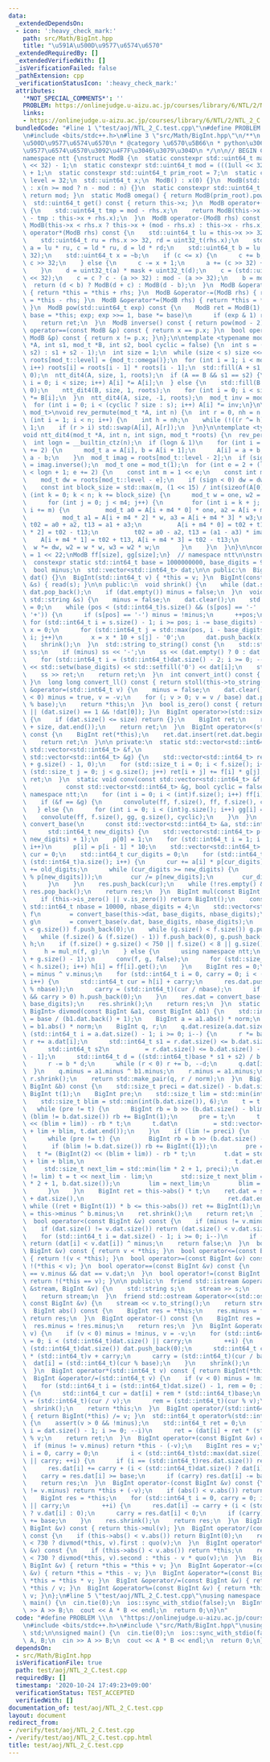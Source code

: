 ```yaml
---
data:
  _extendedDependsOn:
  - icon: ':heavy_check_mark:'
    path: src/Math/BigInt.hpp
    title: "\u591A\u500D\u9577\u6574\u6570"
  _extendedRequiredBy: []
  _extendedVerifiedWith: []
  _isVerificationFailed: false
  _pathExtension: cpp
  _verificationStatusIcon: ':heavy_check_mark:'
  attributes:
    '*NOT_SPECIAL_COMMENTS*': ''
    PROBLEM: https://onlinejudge.u-aizu.ac.jp/courses/library/6/NTL/2/NTL_2_C
    links:
    - https://onlinejudge.u-aizu.ac.jp/courses/library/6/NTL/2/NTL_2_C
  bundledCode: "#line 1 \"test/aoj/NTL_2_C.test.cpp\"\n#define PROBLEM \\\n  \"https://onlinejudge.u-aizu.ac.jp/courses/library/6/NTL/2/NTL_2_C\"\
    \n#include <bits/stdc++.h>\n#line 3 \"src/Math/BigInt.hpp\"\n/**\n * @title \u591A\
    \u500D\u9577\u6574\u6570\n * @category \u6570\u5B66\n * python\u306E\u591A\u500D\
    \u9577\u6574\u6570\u3092\u4F7F\u3046\u3079\u304D\n */\n\n// BEGIN CUT HERE\n\n\
    namespace ntt {\nstruct ModB {\n  static constexpr std::uint64_t mask = (1ull\
    \ << 32) - 1;\n  static constexpr std::uint64_t mod = (((1ull << 32) - 1) << 32)\
    \ + 1;\n  static constexpr std::uint64_t prim_root = 7;\n  static constexpr int\
    \ level = 32;\n  std::uint64_t x;\n  ModB() : x(0) {}\n  ModB(std::uint64_t n)\
    \ : x(n >= mod ? n - mod : n) {}\n  static constexpr std::uint64_t modulo() {\
    \ return mod; }\n  static ModB omega() { return ModB(prim_root).pow(mask); }\n\
    \  std::uint64_t get() const { return this->x; }\n  ModB operator+(ModB rhs) const\
    \ {\n    std::uint64_t tmp = mod - rhs.x;\n    return ModB(this->x >= tmp ? this->x\
    \ - tmp : this->x + rhs.x);\n  }\n  ModB operator-(ModB rhs) const {\n    return\
    \ ModB(this->x < rhs.x ? this->x + (mod - rhs.x) : this->x - rhs.x);\n  }\n  ModB\
    \ operator*(ModB rhs) const {\n    std::uint64_t lu = this->x >> 32, ld = uint32_t(this->x);\n\
    \    std::uint64_t ru = rhs.x >> 32, rd = uint32_t(rhs.x);\n    std::uint64_t\
    \ a = lu * ru, c = ld * ru, d = ld * rd;\n    std::uint64_t b = lu * rd + (d >>\
    \ 32);\n    std::uint64_t x = ~b;\n    if (c <= x) {\n      c += b;\n      a +=\
    \ c >> 32;\n    } else {\n      c -= x + 1;\n      a += (c >> 32) + (1ull << 32);\n\
    \    }\n    d = uint32_t(a) * mask + uint32_t(d);\n    c = (std::uint64_t(uint32_t(c))\
    \ << 32);\n    c = c ? c - (a >> 32) : mod - (a >> 32);\n    b = mod - c;\n  \
    \  return (d < b) ? ModB(d + c) : ModB(d - b);\n  }\n  ModB &operator+=(ModB rhs)\
    \ { return *this = *this + rhs; }\n  ModB &operator-=(ModB rhs) { return *this\
    \ = *this - rhs; }\n  ModB &operator*=(ModB rhs) { return *this = *this * rhs;\
    \ }\n  ModB pow(std::uint64_t exp) const {\n    ModB ret = ModB(1);\n    for (ModB\
    \ base = *this; exp; exp >>= 1, base *= base)\n      if (exp & 1) ret *= base;\n\
    \    return ret;\n  }\n  ModB inverse() const { return pow(mod - 2); }\n  bool\
    \ operator==(const ModB &p) const { return x == p.x; }\n  bool operator!=(const\
    \ ModB &p) const { return x != p.x; }\n};\n\ntemplate <typename mod_t>\nvoid convolute(mod_t\
    \ *A, int s1, mod_t *B, int s2, bool cyclic = false) {\n  int s = (cyclic ? std::max(s1,\
    \ s2) : s1 + s2 - 1);\n  int size = 1;\n  while (size < s) size <<= 1;\n  mod_t\
    \ roots[mod_t::level] = {mod_t::omega()};\n  for (int i = 1; i < mod_t::level;\
    \ i++) roots[i] = roots[i - 1] * roots[i - 1];\n  std::fill(A + s1, A + size,\
    \ 0);\n  ntt_dit4(A, size, 1, roots);\n  if (A == B && s1 == s2) {\n    for (int\
    \ i = 0; i < size; i++) A[i] *= A[i];\n  } else {\n    std::fill(B + s2, B + size,\
    \ 0);\n    ntt_dit4(B, size, 1, roots);\n    for (int i = 0; i < size; i++) A[i]\
    \ *= B[i];\n  }\n  ntt_dit4(A, size, -1, roots);\n  mod_t inv = mod_t(size).inverse();\n\
    \  for (int i = 0; i < (cyclic ? size : s); i++) A[i] *= inv;\n}\n\ntemplate <typename\
    \ mod_t>\nvoid rev_permute(mod_t *A, int n) {\n  int r = 0, nh = n >> 1;\n  for\
    \ (int i = 1; i < n; i++) {\n    int h = nh;\n    while (!((r ^= h) & h)) h >>=\
    \ 1;\n    if (r > i) std::swap(A[i], A[r]);\n  }\n}\n\ntemplate <typename mod_t>\n\
    void ntt_dit4(mod_t *A, int n, int sign, mod_t *roots) {\n  rev_permute(A, n);\n\
    \  int logn = __builtin_ctz(n);\n  if (logn & 1)\n    for (int i = 0; i < n; i\
    \ += 2) {\n      mod_t a = A[i], b = A[i + 1];\n      A[i] = a + b, A[i + 1] =\
    \ a - b;\n    }\n  mod_t imag = roots[mod_t::level - 2];\n  if (sign < 0) imag\
    \ = imag.inverse();\n  mod_t one = mod_t(1);\n  for (int e = 2 + (logn & 1); e\
    \ < logn + 1; e += 2) {\n    const int m = 1 << e;\n    const int m4 = m >> 2;\n\
    \    mod_t dw = roots[mod_t::level - e];\n    if (sign < 0) dw = dw.inverse();\n\
    \    const int block_size = std::max(m, (1 << 15) / int(sizeof(A[0])));\n    for\
    \ (int k = 0; k < n; k += block_size) {\n      mod_t w = one, w2 = one, w3 = one;\n\
    \      for (int j = 0; j < m4; j++) {\n        for (int i = k + j; i < k + block_size;\
    \ i += m) {\n          mod_t a0 = A[i + m4 * 0] * one, a2 = A[i + m4 * 1] * w2;\n\
    \          mod_t a1 = A[i + m4 * 2] * w, a3 = A[i + m4 * 3] * w3;\n          mod_t\
    \ t02 = a0 + a2, t13 = a1 + a3;\n          A[i + m4 * 0] = t02 + t13, A[i + m4\
    \ * 2] = t02 - t13;\n          t02 = a0 - a2, t13 = (a1 - a3) * imag;\n      \
    \    A[i + m4 * 1] = t02 + t13, A[i + m4 * 3] = t02 - t13;\n        }\n      \
    \  w *= dw, w2 = w * w, w3 = w2 * w;\n      }\n    }\n  }\n}\n\nconst int size\
    \ = 1 << 22;\nModB ff[size], gg[size];\n}  // namespace ntt\n\nstruct BigInt {\n\
    \  constexpr static std::int64_t base = 1000000000, base_digits = 9;\n\n private:\n\
    \  bool minus;\n  std::vector<std::int64_t> dat;\n\n public:\n  BigInt() : minus(false),\
    \ dat() {}\n  BigInt(std::int64_t v) { *this = v; }\n  BigInt(const std::string\
    \ &s) { read(s); }\n\n public:\n  void shrink() {\n    while (dat.size() && !dat.back())\
    \ dat.pop_back();\n    if (dat.empty()) minus = false;\n  }\n  void read(const\
    \ std::string &s) {\n    minus = false;\n    dat.clear();\n    std::int64_t pos\
    \ = 0;\n    while (pos < (std::int64_t)s.size() && (s[pos] == '-' || s[pos] ==\
    \ '+')) {\n      if (s[pos] == '-') minus = !minus;\n      ++pos;\n    }\n   \
    \ for (std::int64_t i = s.size() - 1; i >= pos; i -= base_digits) {\n      std::int64_t\
    \ x = 0;\n      for (std::int64_t j = std::max(pos, i - base_digits + 1); j <=\
    \ i; j++)\n        x = x * 10 + s[j] - '0';\n      dat.push_back(x);\n    }\n\
    \    shrink();\n  }\n  std::string to_string() const {\n    std::stringstream\
    \ ss;\n    if (minus) ss << '-';\n    ss << (dat.empty() ? 0 : dat.back());\n\
    \    for (std::int64_t i = (std::int64_t)dat.size() - 2; i >= 0; --i)\n      ss\
    \ << std::setw(base_digits) << std::setfill('0') << dat[i];\n    std::string ret;\n\
    \    ss >> ret;\n    return ret;\n  }\n  int convert_int() const { return stoi(this->to_string());\
    \ }\n  long long convert_ll() const { return stoll(this->to_string()); }\n  BigInt\
    \ &operator=(std::int64_t v) {\n    minus = false;\n    dat.clear();\n    if (v\
    \ < 0) minus = true, v = -v;\n    for (; v > 0; v = v / base) dat.push_back(v\
    \ % base);\n    return *this;\n  }\n  bool is_zero() const { return dat.empty()\
    \ || (dat.size() == 1 && !dat[0]); }\n  BigInt operator>>(std::size_t size) const\
    \ {\n    if (dat.size() <= size) return {};\n    BigInt ret;\n    ret.dat = std::vector<std::int64_t>(dat.begin()\
    \ + size, dat.end());\n    return ret;\n  }\n  BigInt operator<<(std::size_t size)\
    \ const {\n    BigInt ret(*this);\n    ret.dat.insert(ret.dat.begin(), size, 0);\n\
    \    return ret;\n  }\n\n private:\n  static std::vector<std::int64_t> mul_n(const\
    \ std::vector<std::int64_t> &f,\n                                         const\
    \ std::vector<std::int64_t> &g) {\n    std::vector<std::int64_t> ret(f.size()\
    \ + g.size() - 1, 0);\n    for (std::size_t i = 0; i < f.size(); i++)\n      for\
    \ (std::size_t j = 0; j < g.size(); j++) ret[i + j] += f[i] * g[j];\n    return\
    \ ret;\n  }\n  static void conv(const std::vector<std::int64_t> &f,\n        \
    \           const std::vector<std::int64_t> &g, bool cyclic = false) {\n    using\
    \ namespace ntt;\n    for (int i = 0; i < (int)f.size(); i++) ff[i] = f[i];\n\
    \    if (&f == &g) {\n      convolute(ff, f.size(), ff, f.size(), cyclic);\n \
    \   } else {\n      for (int i = 0; i < (int)g.size(); i++) gg[i] = g[i];\n  \
    \    convolute(ff, f.size(), gg, g.size(), cyclic);\n    }\n  }\n  static std::vector<std::int64_t>\
    \ convert_base(\n      const std::vector<std::int64_t> &a, std::int64_t old_digits,\n\
    \      std::int64_t new_digits) {\n    std::vector<std::int64_t> p(std::max(old_digits,\
    \ new_digits) + 1);\n    p[0] = 1;\n    for (std::int64_t i = 1; i < (std::int64_t)p.size();\
    \ i++)\n      p[i] = p[i - 1] * 10;\n    std::vector<std::int64_t> res;\n    std::int64_t\
    \ cur = 0;\n    std::int64_t cur_digits = 0;\n    for (std::int64_t i = 0; i <\
    \ (std::int64_t)a.size(); i++) {\n      cur += a[i] * p[cur_digits];\n      cur_digits\
    \ += old_digits;\n      while (cur_digits >= new_digits) {\n        res.push_back((cur\
    \ % p[new_digits]));\n        cur /= p[new_digits];\n        cur_digits -= new_digits;\n\
    \      }\n    }\n    res.push_back(cur);\n    while (!res.empty() && !res.back())\
    \ res.pop_back();\n    return res;\n  }\n  BigInt mul(const BigInt &v) const {\n\
    \    if (this->is_zero() || v.is_zero()) return BigInt();\n    constexpr static\
    \ std::int64_t nbase = 10000, nbase_digits = 4;\n    std::vector<std::int64_t>\
    \ f\n        = convert_base(this->dat, base_digits, nbase_digits);\n    std::vector<std::int64_t>\
    \ g\n        = convert_base(v.dat, base_digits, nbase_digits);\n    while (f.size()\
    \ < g.size()) f.push_back(0);\n    while (g.size() < f.size()) g.push_back(0);\n\
    \    while (f.size() & (f.size() - 1)) f.push_back(0), g.push_back(0);\n    std::vector<std::int64_t>\
    \ h;\n    if (f.size() + g.size() < 750 || f.size() < 8 || g.size() < 8) {\n \
    \     h = mul_n(f, g);\n    } else {\n      using namespace ntt;\n      h.resize(f.size()\
    \ + g.size() - 1);\n      conv(f, g, false);\n      for (std::size_t i = 0; i\
    \ < h.size(); i++) h[i] = ff[i].get();\n    }\n    BigInt res = 0;\n    res.minus\
    \ = minus ^ v.minus;\n    for (std::int64_t i = 0, carry = 0; i < (std::int64_t)h.size();\
    \ i++) {\n      std::int64_t cur = h[i] + carry;\n      res.dat.push_back((std::int64_t)(cur\
    \ % nbase));\n      carry = (std::int64_t)(cur / nbase);\n      if (i + 1 == (int)h.size()\
    \ && carry > 0) h.push_back(0);\n    }\n    res.dat = convert_base(res.dat, nbase_digits,\
    \ base_digits);\n    res.shrink();\n    return res;\n  }\n  static std::pair<BigInt,\
    \ BigInt> divmod(const BigInt &a1, const BigInt &b1) {\n    std::int64_t norm\
    \ = base / (b1.dat.back() + 1);\n    BigInt a = a1.abs() * norm;\n    BigInt b\
    \ = b1.abs() * norm;\n    BigInt q, r;\n    q.dat.resize(a.dat.size());\n    for\
    \ (std::int64_t i = a.dat.size() - 1; i >= 0; i--) {\n      r *= base;\n     \
    \ r += a.dat[i];\n      std::int64_t s1 = r.dat.size() <= b.dat.size() ? 0 : r.dat[b.dat.size()];\n\
    \      std::int64_t s2\n          = r.dat.size() <= b.dat.size() - 1 ? 0 : r.dat[b.dat.size()\
    \ - 1];\n      std::int64_t d = ((std::int64_t)base * s1 + s2) / b.dat.back();\n\
    \      r -= b * d;\n      while (r < 0) r += b, --d;\n      q.dat[i] = d;\n  \
    \  }\n    q.minus = a1.minus ^ b1.minus;\n    r.minus = a1.minus;\n    q.shrink(),\
    \ r.shrink();\n    return std::make_pair(q, r / norm);\n  }\n  BigInt quo(const\
    \ BigInt &b) const {\n    std::size_t preci = dat.size() - b.dat.size();\n   \
    \ BigInt t(1);\n    BigInt pre;\n    std::size_t lim = std::min(int(preci), 3);\n\
    \    std::size_t blim = std::min(int(b.dat.size()), 6);\n    t = t << lim;\n \
    \   while (pre != t) {\n      BigInt rb = b >> (b.dat.size() - blim);\n      if\
    \ (blim != b.dat.size()) rb += BigInt(1);\n      pre = t;\n      t *= (BigInt(2)\
    \ << (blim + lim)) - rb * t;\n      t.dat\n          = std::vector<std::int64_t>(t.dat.begin()\
    \ + lim + blim, t.dat.end());\n    }\n    if (lim != preci) {\n      pre = BigInt();\n\
    \      while (pre != t) {\n        BigInt rb = b >> (b.dat.size() - blim);\n \
    \       if (blim != b.dat.size()) rb += BigInt({1});\n        pre = t;\n     \
    \   t *= (BigInt(2) << (blim + lim)) - rb * t;\n        t.dat = std::vector<std::int64_t>(t.dat.begin()\
    \ + lim + blim,\n                                          t.dat.end());\n   \
    \     std::size_t next_lim = std::min(lim * 2 + 1, preci);\n        if (next_lim\
    \ != lim) t = t << next_lim - lim;\n        std::size_t next_blim = std::min(blim\
    \ * 2 + 1, b.dat.size());\n        lim = next_lim;\n        blim = next_blim;\n\
    \      }\n    }\n    BigInt ret = this->abs() * t;\n    ret.dat = std::vector<std::int64_t>(ret.dat.begin()\
    \ + dat.size(),\n                                        ret.dat.end());\n   \
    \ while ((ret + BigInt(1)) * b <= this->abs()) ret += BigInt(1);\n    ret.minus\
    \ = this->minus ^ b.minus;\n    ret.shrink();\n    return ret;\n  }\n\n public:\n\
    \  bool operator<(const BigInt &v) const {\n    if (minus != v.minus) return minus;\n\
    \    if (dat.size() != v.dat.size()) return (dat.size() < v.dat.size()) ^ minus;\n\
    \    for (std::int64_t i = dat.size() - 1; i >= 0; i--)\n      if (dat[i] != v.dat[i])\
    \ return (dat[i] < v.dat[i]) ^ minus;\n    return false;\n  }\n  bool operator>(const\
    \ BigInt &v) const { return v < *this; }\n  bool operator<=(const BigInt &v) const\
    \ { return !(v < *this); }\n  bool operator>=(const BigInt &v) const { return\
    \ !(*this < v); }\n  bool operator==(const BigInt &v) const {\n    return minus\
    \ == v.minus && dat == v.dat;\n  }\n  bool operator!=(const BigInt &v) const {\
    \ return !(*this == v); }\n\n public:\n  friend std::istream &operator>>(std::istream\
    \ &stream, BigInt &v) {\n    std::string s;\n    stream >> s;\n    v.read(s);\n\
    \    return stream;\n  }\n  friend std::ostream &operator<<(std::ostream &stream,\
    \ const BigInt &v) {\n    stream << v.to_string();\n    return stream;\n  }\n\
    \  BigInt abs() const {\n    BigInt res = *this;\n    res.minus = false;\n   \
    \ return res;\n  }\n  BigInt operator-() const {\n    BigInt res = *this;\n  \
    \  res.minus = !res.minus;\n    return res;\n  }\n  BigInt &operator*=(std::int64_t\
    \ v) {\n    if (v < 0) minus = !minus, v = -v;\n    for (std::int64_t i = 0, carry\
    \ = 0; i < (std::int64_t)dat.size() || carry;\n         ++i) {\n      if (i ==\
    \ (std::int64_t)dat.size()) dat.push_back(0);\n      std::int64_t cur = dat[i]\
    \ * (std::int64_t)v + carry;\n      carry = (std::int64_t)(cur / base);\n    \
    \  dat[i] = (std::int64_t)(cur % base);\n    }\n    shrink();\n    return *this;\n\
    \  }\n  BigInt operator*(std::int64_t v) const { return BigInt(*this) *= v; }\n\
    \  BigInt &operator/=(std::int64_t v) {\n    if (v < 0) minus = !minus, v = -v;\n\
    \    for (std::int64_t i = (std::int64_t)dat.size() - 1, rem = 0; i >= 0; --i)\
    \ {\n      std::int64_t cur = dat[i] + rem * (std::int64_t)base;\n      dat[i]\
    \ = (std::int64_t)(cur / v);\n      rem = (std::int64_t)(cur % v);\n    }\n  \
    \  shrink();\n    return *this;\n  }\n  BigInt operator/(std::int64_t v) const\
    \ { return BigInt(*this) /= v; }\n  std::int64_t operator%(std::int64_t v) const\
    \ {\n    assert(v > 0 && !minus);\n    std::int64_t ret = 0;\n    for (std::int64_t\
    \ i = dat.size() - 1; i >= 0; --i)\n      ret = (dat[i] + ret * (std::int64_t)base)\
    \ % v;\n    return ret;\n  }\n  BigInt operator+(const BigInt &v) const {\n  \
    \  if (minus != v.minus) return *this - (-v);\n    BigInt res = v;\n    for (std::int64_t\
    \ i = 0, carry = 0;\n         i < (std::int64_t)std::max(dat.size(), v.dat.size())\
    \ || carry; ++i) {\n      if (i == (std::int64_t)res.dat.size()) res.dat.push_back(0);\n\
    \      res.dat[i] += carry + (i < (std::int64_t)dat.size() ? dat[i] : 0);\n  \
    \    carry = res.dat[i] >= base;\n      if (carry) res.dat[i] -= base;\n    }\n\
    \    return res;\n  }\n  BigInt operator-(const BigInt &v) const {\n    if (minus\
    \ != v.minus) return *this + (-v);\n    if (abs() < v.abs()) return -(v - *this);\n\
    \    BigInt res = *this;\n    for (std::int64_t i = 0, carry = 0; i < (std::int64_t)v.dat.size()\
    \ || carry;\n         ++i) {\n      res.dat[i] -= carry + (i < (std::int64_t)v.dat.size()\
    \ ? v.dat[i] : 0);\n      carry = res.dat[i] < 0;\n      if (carry) res.dat[i]\
    \ += base;\n    }\n    res.shrink();\n    return res;\n  }\n  BigInt operator*(const\
    \ BigInt &v) const { return this->mul(v); }\n  BigInt operator/(const BigInt &v)\
    \ const {\n    if (this->abs() < v.abs()) return BigInt(0);\n    return dat.size()\
    \ < 730 ? divmod(*this, v).first : quo(v);\n  }\n  BigInt operator%(const BigInt\
    \ &v) const {\n    if (this->abs() < v.abs()) return *this;\n    return dat.size()\
    \ < 730 ? divmod(*this, v).second : *this - v * quo(v);\n  }\n  BigInt &operator+=(const\
    \ BigInt &v) { return *this = *this + v; }\n  BigInt &operator-=(const BigInt\
    \ &v) { return *this = *this - v; }\n  BigInt &operator*=(const BigInt &v) { return\
    \ *this = *this * v; }\n  BigInt &operator/=(const BigInt &v) { return *this =\
    \ *this / v; }\n  BigInt &operator%=(const BigInt &v) { return *this = *this %\
    \ v; }\n};\n#line 5 \"test/aoj/NTL_2_C.test.cpp\"\nusing namespace std;\n\nsigned\
    \ main() {\n  cin.tie(0);\n  ios::sync_with_stdio(false);\n  BigInt A, B;\n  cin\
    \ >> A >> B;\n  cout << A * B << endl;\n  return 0;\n}\n"
  code: "#define PROBLEM \\\n  \"https://onlinejudge.u-aizu.ac.jp/courses/library/6/NTL/2/NTL_2_C\"\
    \n#include <bits/stdc++.h>\n#include \"src/Math/BigInt.hpp\"\nusing namespace\
    \ std;\n\nsigned main() {\n  cin.tie(0);\n  ios::sync_with_stdio(false);\n  BigInt\
    \ A, B;\n  cin >> A >> B;\n  cout << A * B << endl;\n  return 0;\n}"
  dependsOn:
  - src/Math/BigInt.hpp
  isVerificationFile: true
  path: test/aoj/NTL_2_C.test.cpp
  requiredBy: []
  timestamp: '2020-10-24 17:49:23+09:00'
  verificationStatus: TEST_ACCEPTED
  verifiedWith: []
documentation_of: test/aoj/NTL_2_C.test.cpp
layout: document
redirect_from:
- /verify/test/aoj/NTL_2_C.test.cpp
- /verify/test/aoj/NTL_2_C.test.cpp.html
title: test/aoj/NTL_2_C.test.cpp
---
```

